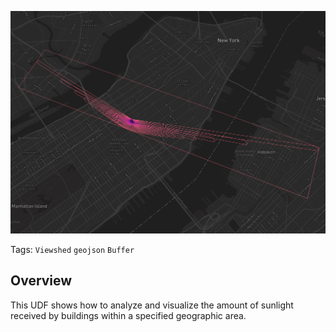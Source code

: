 <!--fused:preview-->
<p align="center"><img src="https://raw.githubusercontent.com/fusedio/udfs/main/community/fhk/pybdshadow_example/fused-screenshot-pydbshadow.png" width="600" alt="UDF preview image"></p>

<!--fused:tags-->

Tags: `Viewshed` `geojson` `Buffer`

<!--fused:readme-->

## Overview

This UDF shows how to analyze and visualize the amount of sunlight received by buildings within a specified geographic area.
